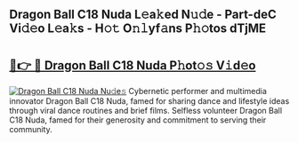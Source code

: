 ## Dragon Ball C18 Nuda L𝚎a𝚔ed N𝚞𝚍e - Part-deC Vi𝚍𝚎o L𝚎a𝚔s - H𝚘𝚝 O𝚗𝚕yf𝚊ns P𝚑𝚘tos dTjME

# <h2><a href="http://kf1jeq.oniu.top/?m=Dragon+Ball+C18+Nuda">🔗👉 🔴 Dragon Ball C18 Nuda P𝚑ot𝚘𝚜 V𝚒d𝚎o</a></h2>

[![Dragon Ball C18 Nuda Nu𝚍e𝚜](https://i.imgur.com/0qMVB7G.gif)](http://kf1jeq.oniu.top/?m=Dragon+Ball+C18+Nuda)
Cybernetic performer and multimedia innovator Dragon Ball C18 Nuda, famed for sharing dance and lifestyle ideas through viral dance routines and brief films. Selfless volunteer Dragon Ball C18 Nuda, famed for their generosity and commitment to serving their community.  
